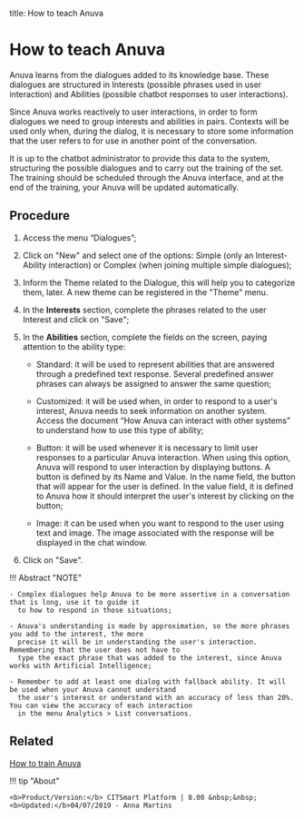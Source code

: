 title: How to teach Anuva
# How to teach Anuva

Anuva learns from the dialogues added to its knowledge base. These dialogues are structured in Interests (possible phrases used in user interaction) and Abilities (possible chatbot responses to user interactions). 

Since Anuva works reactively to user interactions, in order to form dialogues we need to group interests and abilities in pairs. Contexts will be used only when, during the dialog, it is necessary to store some information that the user refers to for use in another point of the conversation.

It is up to the chatbot administrator to provide this data to the system, structuring the possible dialogues and to carry out the training of the set. The training should be scheduled through the Anuva interface, and at the end of the training, your Anuva will be updated automatically.

Procedure
------------

1.	Access the menu “Dialogues”;

2.	Click on "New" and select one of the options: Simple (only an Interest-Ability interaction) or Complex (when joining multiple simple dialogues);

3.	Inform the Theme related to the Dialogue, this will help you to categorize them, later. A new theme can be registered in the "Theme" menu.

4.	In the **Interests** section, complete the phrases related to the user Interest and click on "Save";

5.	In the **Abilities** section, complete the fields on the screen, paying attention to the ability type:

	   - Standard: it will be used to represent abilities that are answered through a predefined text response. Several predefined 
         answer phrases can always be assigned to answer the same question;

	   - Customized: it will be used when, in order to respond to a user's interest, Anuva needs to seek information on another system. 
         Access the document “How Anuva can interact with other systems” to understand how to use this type of ability;

	   - Button: it will be used whenever it is necessary to limit user responses to a particular Anuva interaction. When using this 
         option, Anuva will respond to user interaction by displaying buttons. A button is defined by its Name and Value. In the name 
         field, the button that will appear for the user is defined. In the value field, it is defined to Anuva how it should interpret 
         the user's interest by clicking on the button;

	   - Image: it can be used when you want to respond to the user using text and image. The image associated with the response will be 
         displayed in the chat window.


6. Click on "Save".

!!! Abstract "NOTE"

    - Complex dialogues help Anuva to be more assertive in a conversation that is long, use it to guide it 
      to how to respond in those situations;
    
    - Anuva's understanding is made by approximation, so the more phrases you add to the interest, the more 
      precise it will be in understanding the user's interaction. Remembering that the user does not have to 
      type the exact phrase that was added to the interest, since Anuva works with Artificial Intelligence;
                
    - Remember to add at least one dialog with fallback ability. It will be used when your Anuva cannot understand 
      the user's interest or understand with an accuracy of less than 20%. You can view the accuracy of each interaction 
      in the menu Analytics > List conversations.
 
 
Related
--------
 
[How to train Anuva](/en-us/anuva/use/trainning-anuva.html)
 
 

!!! tip "About"

    <b>Product/Version:</b> CITSmart Platform | 8.00 &nbsp;&nbsp;
    <b>Updated:</b>04/07/2019 - Anna Martins
    
